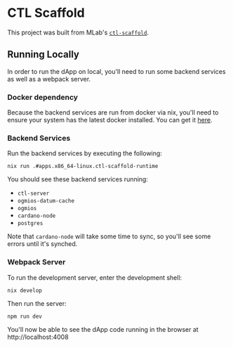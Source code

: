 # CTL Scaffold

This project was built from MLab's [`ctl-scaffold`](https://github.com/mlabs-haskell/ctl-scaffold).


## Running Locally

In order to run the dApp on local, you'll need to run some backend services as well as a webpack server.

### Docker dependency

Because the backend services are run from docker via nix, you'll need to ensure your system has the latest docker installed. You can get it [here](https://www.docker.com/get-started/).

### Backend Services

Run the backend services by executing the following:

`nix run .#apps.x86_64-linux.ctl-scaffold-runtime`

You should see these backend services running:
- `ctl-server`
- `ogmios-datum-cache`
- `ogmios`
- `cardano-node`
- `postgres`

Note that `cardano-node` will take some time to sync, so you'll see some errors until it's synched.

### Webpack Server

To run the development server, enter the development shell:

`nix develop`

Then run the server:

`npm run dev`

You'll now be able to see the dApp code running in the browser at http://localhost:4008

